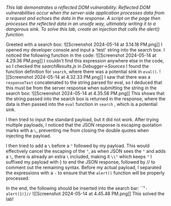 *This lab demonstrates a reflected DOM vulnerability. Reflected DOM vulnerabilities occur when the server-side application processes data from a request and echoes the data in the response. A script on the page then processes the reflected data in an unsafe way, ultimately writing it to a dangerous sink.
To solve this lab, create an injection that calls the alert() function.*

Greeted with a search box:
![[Screenshot 2024-05-14 at 3.14.18 PM.png]]
I opened my developer console and input a 'test' string into the search box. I noticed the following function in the code:
![[Screenshot 2024-05-14 at 4.29.36 PM.png]]
I couldn't find this expression anywhere else in the code, so I checked the *searchResults.js* in *Debugger->Sources*
I found the function definition for `search`, where there was a potential sink in `eval()`.
![[Screenshot 2024-05-14 at 4.32.33 PM.png]]
I saw that there was a `responseText` concatenated to the string parsed for eval, so I deduced that this must be from the server response when submitting the string in the search box:
![[Screenshot 2024-05-14 at 4.35.58 PM.png]]
This shows that the string passed into the search box is returned in the response, where the data is then passed into the `eval` function in `search` , which is a potential sink. 

I then tried to input the standard payload, but it did not work. After trying multiple payloads, I noticed that the JSON response is escaping quotation marks with a `\`, preventing me from closing the double quotes when injecting the payload.

I then tried to add a `\` before a `"` followed by my payload. This would effectively cancel the escaping of the `"`, as when JSON sees the `"` and adds a `\`, there is already an extra `\` included, making it `\\"` which keeps `"`
I suffixed my payload with } to end the JSON response, followed by // to comment out the remaining syntax. 
Before my actual payload, I separated the expressions with a `-` to ensure that the `alert()` function will be properly processed.

In the end, the following should be inserted into the search bar:
``\"`-alert(1)}//`
![[Screenshot 2024-05-14 at 4.45.48 PM.png]]
This solved the lab!
